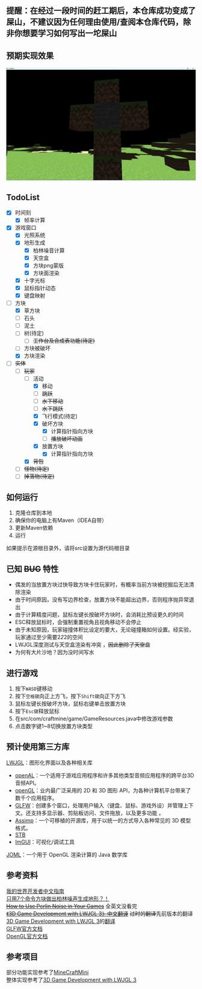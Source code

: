## 提醒：在经过一段时间的赶工期后，本仓库成功变成了屎山，不建议因为任何理由使用/查阅本仓库代码，除非你想要学习如何写出一坨屎山

## 预期实现效果
![预期实现效果](src/main/resources/game.png)

## TodoList
- [x] 时间刻
  - [x] 帧率计算
- [x] 游戏窗口
  - [x] 光照系统
  - [x] 地形生成
      - [x] 柏林噪音计算
      - [x] 天空盒
      - [x] 方块png蒙版
      - [x] 方块面渲染
  - [x] 十字光标
  - [x] 鼠标指针动态
  - [x] 键盘映射
- [ ] 方块
  - [x] 草方块
  - [ ] 石头
  - [ ] 泥土
  - [ ] 树(待定)
    - [ ] ~~工作台及合成表功能(待定)~~
  - [ ] 方块被破坏
  - [x] 方块渲染
- [ ] ~~实体~~
	- [ ] ~~玩家~~
      - [ ] 活动
          - [x] 移动
          - [ ] ~~跳跃~~
          - [ ] ~~水下移动~~
          - [ ] ~~水下跳跃~~
          - [x] 飞行模式(待定)
          - [x] 破坏方块
            - [x] 计算指针指向方块
            - [ ] ~~播放破坏动画~~
          - [x] 放置方块
            - [x] 计算指针指向方块
      - [x] ~~背包~~
	- [ ] ~~怪物(待定)~~
	- [ ] ~~掉落物(待定)~~

## 如何运行
1. 克隆仓库到本地
2. 确保你的电脑上有Maven（IDEA自带）
3. 更新Maven依赖
4. 运行

如果提示在源根目录外，请将src设置为源代码根目录

## 已知 ~~BUG~~ 特性
 - 偶发的当放置方块过快导致方块卡住玩家时，有概率当前方块被挖掘后无法清除渲染
 - 由于时间原因，没有写边界检查，放置方块不能超出边界，否则程序抛异常退出
 - 由于计算精度问题，鼠标左键长按破坏方块时，会消耗比预设更久的时间
 - ESC释放鼠标时，会强制重置视角且视角移动不会停止
 - 由于未知原因，玩家碰撞体积比设定的要大，无论碰撞箱如何设置。经实验，玩家通过至少需要2*2*2的空间
 - LWJGL深度测试与天空盒渲染有冲突 ，~~因此删除了天空盒~~
 - 为何有大片沙地？因为没时间写水

## 进行游戏
1. 按下`WASD`键移动
2. 按下`空格键`向正上方飞，按下`Shift键`向正下方飞
3. 鼠标左键长按破坏方块，鼠标右键单击放置方块
4. 按下`Esc键`释放鼠标
5. 在src/com/craftmine/game/GameResources.java中修改游戏参数
6. 点击数字键1~8切换放置方块类型

## 预计使用第三方库
[LWJGL](https://www.lwjgl.org/)：图形化界面以及各种相关库</br>
   - [openAL](https://www.openal.org/)：一个适用于游戏应用程序和许多其他类型音频应用程序的跨平台3D音频API。
   - [openGL](https://www.khronos.org/opengl/)：业内最广泛采用的 2D 和 3D 图形 API，为各种计算机平台带来了数千个应用程序。
   - [GLFW](https://www.glfw.org/)：创建多个窗口，处理用户输入（键盘、鼠标、游戏外设）并管理上下文。还支持多显示器、剪贴板访问、文件拖放，以及更多功能 。
   - [Assimp](https://www.assimp.org/)：一个可移植的开源库，用于以统一的方式导入各种常见的 3D 模型格式。
   - [STB](https://github.com/nothings/stb)
   - [ImGUI](https://github.com/ocornut/imgui)：可视化/调试工具

[JOML](https://joml-ci.github.io/JOML/)：一个用于 OpenGL 渲染计算的 Java 数学库

## 参考资料
[我的世界开发者中文指南](https://github.com/mouse0w0/MinecraftDeveloperGuide?tab=readme-ov-file)</br>
[只用7个命令方块做出柏林噪声生成地形？！](https://www.bilibili.com/video/BV1vfKJedEdA/)</br>
~~[How to Use Perlin Noise in Your Games](http://devmag.org.za/2009/04/25/perlin-noise/)~~ 全英文没看完</br>
~~[《3D Game Development with LWJGL 3》中文翻译](https://mouse0w0.github.io/lwjglbook-CN-Translation/02-the-game-loop/)~~ ~~过时的翻译~~先前版本的翻译</br>
[3D Game Development with LWJGL 3](https://ahbejarano.gitbook.io/lwjglgamedev)的[翻译](https://yin2hao.github.io/lwjglbook-CN-Translation/)</br>
[GLFW官方文档](https://www.glfw.org/docs/latest/)</br>
[OpenGL官方文档](https://www.khronos.org/opengl/wiki/Main_Page)

## 参考项目
部分功能实现参考了[MineCraftMini](https://github.com/wyndwarrior/MineCraftMini)</br>
整体实现参考了[3D Game Development with LWJGL 3](https://github.com/lwjglgamedev/lwjglbook)
